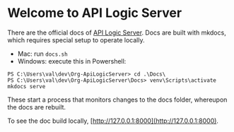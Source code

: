 # Welcome to API Logic Server

There are the official docs of [API Logic Server](https://apilogicserver.github.io/Docs/).  Docs are built with mkdocs, which requires special setup to operate locally.

* Mac: run `docs.sh`
* Windows: execute this in Powershell:

```
PS C:\Users\val\dev\Org-ApiLogicServer> cd .\Docs\
PS C:\Users\val\dev\Org-ApiLogicServer\Docs> venv\Scripts\activate
mkdocs serve
```

These start a process that monitors changes to the docs folder, whereupon the docs are rebuilt.

To see the doc build locally, [http://127.0.0.1:8000](http://127.0.0.1:8000).